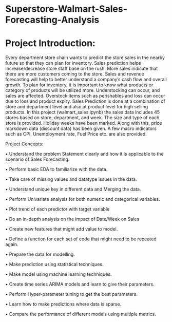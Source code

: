 # Superstore-Walmart-Sales-Forecasting-Analysis
# Project Introduction:
Every department store chain wants to predict the store sales in the nearby future so that they can plan for inventory. Sales prediction helps increase/decrease store staff base on the rush. 
More sales indicate that there are more customers coming to the store. Sales and revenue forecasting will help to better understand a company’s cash flow and overall growth.
To plan for inventory, it is important to know what products or category of products will be utilized more. Understocking can occur, and sales are affected. Overstock items such as perishables and loss can occur due to loss and product expiry. 
Sales Prediction is done at a combination of store and department level and also at product level for high selling products.
In this project (walmart_sales.ipynb)  the sales data includes 45 stores based on store, department, and week. The size and type of each store is provided. Holiday weeks have been marked. Along with this, price markdown data (discount data) has been given. A few macro indicators such as CPI, Unemployment rate, Fuel Price etc. are also provided.

Project Concepts:

•	Understand the problem Statement clearly and how it is applicable to the scenario of Sales Forecasting.

•	Perform basic EDA to familiarize with the data.

•	Take care of missing values and datatype issues in the data.

•	Understand unique key in different data and Merging the data.

•	Perform Univariate analysis for both numeric and categorical variables. 

•	Plot trend of each predictor with target variable 

•	Do an in-depth analysis on the impact of Date/Week on Sales

•	Create new features that might add value to model.

•	Define a function for each set of code that might need to be repeated again. 

•	Prepare the data for modelling.

•	Make prediction using statistical techniques.

•	Make model using machine learning techniques.

•	Create time series ARIMA models and learn to give their parameters.

•	Perform Hyper-parameter tuning to get the best parameters.

•	Learn how to make predictions where data is sparse.

•	Compare the performance of different models using multiple metrics.

